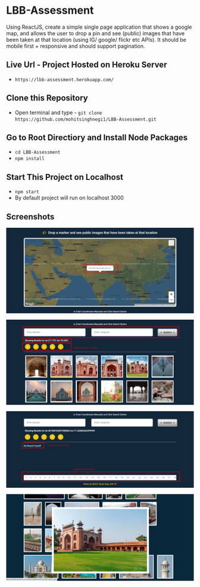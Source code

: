 # LBB-Assessment

Using ReactJS, create a simple single page application that shows a google map, and allows the user to drop a pin and see (public) images that have been taken at that location (using IG/ google/ flickr etc APIs). It should be mobile first + responsive and should support pagination.

## Live Url - Project Hosted on Heroku Server

- `https://lbb-assessment.herokuapp.com/`

## Clone this Repository

- Open terminal and type - `git clone https://github.com/mohitsinghnegi1/LBB-Assessment.git`

## Go to Root Directiory and Install Node Packages

- `cd LBB-Assessment`
- `npm install`

## Start This Project on Localhost

- `npm start`
- By default project will run on localhost 3000

## Screenshots

![Alt text](src\images\google-map.png?raw=true 'Google Map Integration')

![Alt text](src\images\search-by-value-and-type.png?raw=true 'Search By Value and Type')

![Alt text](src\images\searver-side-pagination.png?raw=true 'Server Side Pagination')

![Alt text](src\images\zoom-and-download.png?raw=true 'Zoom and Download Feature')
